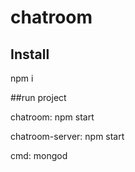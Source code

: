 # chatroom

## Install

npm i

##run project

chatroom: npm start

chatroom-server: npm start

cmd: mongod

